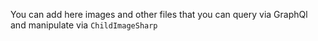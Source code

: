 You can add here images and other files that you can query via GraphQl
and manipulate via `ChildImageSharp`